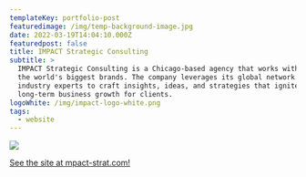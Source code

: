 ```yaml
---
templateKey: portfolio-post
featuredimage: /img/temp-background-image.jpg
date: 2022-03-19T14:04:10.000Z
featuredpost: false
title: IMPACT Strategic Consulting
subtitle: >
  IMPACT Strategic Consulting is a Chicago-based agency that works with some of
  the world's biggest brands. The company leverages its global network of
  industry experts to craft insights, ideas, and strategies that ignite
  long-term business growth for clients.
logoWhite: /img/impact-logo-white.png
tags:
  - website
---
```

![](/img/impact-feature.jpg)

[See the site at mpact-strat.com!](https://www.impact-strat.com/)